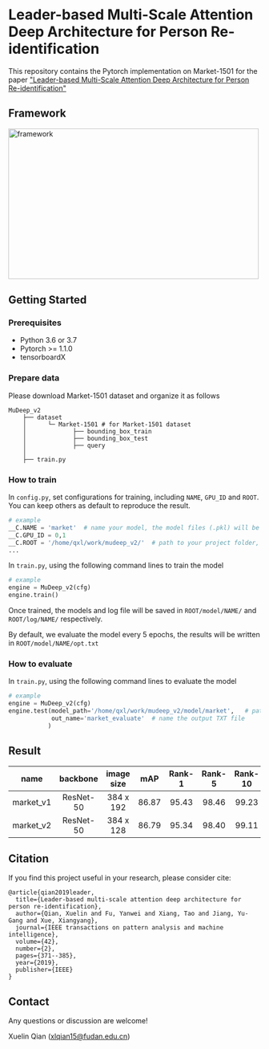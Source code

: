 # Leader-based Multi-Scale Attention Deep Architecture for Person Re-identification
This repository contains the Pytorch implementation on Market-1501 for the paper ["Leader-based Multi-Scale Attention Deep Architecture for Person Re-identification"](http://epubs.surrey.ac.uk/852875/1/final_version.pdf)

## Framework
<img src='https://github.com/naiq/MuDeep_v2/blob/master/fig/framework.png' width=500 height=300 alt='framework'>

## Getting Started
### Prerequisites
* Python 3.6 or 3.7
* Pytorch >= 1.1.0
* tensorboardX

### Prepare data
Please download Market-1501 dataset and organize it as follows

    MuDeep_v2
        ├── dataset
        │      └─ Market-1501 # for Market-1501 dataset
        │             ├── bounding_box_train
        │             ├── bounding_box_test
        │             ├── query
        │
        ├── train.py
 
 ### How to train
 In `config.py`, set configurations for training, including `NAME`, `GPU_ID` and `ROOT`. You can keep others as default to reproduce the result.
 ``` python
 # example
 __C.NAME = 'market'  # name your model, the model files (.pkl) will be saved according to this name
 __C.GPU_ID = 0,1  
 __C.ROOT = '/home/qxl/work/mudeep_v2/'  # path to your project folder, all models and log files will be saved in this folder
 ...
 ```
 
 In `train.py`, using the following command lines to train the model
 
 ``` python
 # example
 engine = MuDeep_v2(cfg)
 engine.train()
 ```
 Once trained, the models and log file will be saved in `ROOT/model/NAME/` and `ROOT/log/NAME/` respectively.
 
 By default, we evaluate the model every 5 epochs, the results will be written in `ROOT/model/NAME/opt.txt`

 
 ### How to evaluate
 In `train.py`, using the following command lines to evaluate the model
 
 ``` python
 # example
 engine = MuDeep_v2(cfg)
 engine.test(model_path='/home/qxl/work/mudeep_v2/model/market',   # path to your model
             out_name='market_evaluate'  # name the output TXT file
            )
 ```
 
 ## Result
 | **name** | **backbone** | **image size** | **mAP** | **Rank-1** | **Rank-5** | **Rank-10** | **url** |
 | :------: | :------: | :------: | :------: | :------: | :------: | :------: | :------: |
 | market_v1 | ResNet-50 | 384 x 192 | 86.87 | 95.43 | 98.46 | 99.23 | [download](https://drive.google.com/file/d/1i_avJ0_Y2hsEfqhhL4DXBrRr1NEzpwZ_/view?usp=sharing) |
 | market_v2 | ResNet-50 | 384 x 128 | 86.79 | 95.34 | 98.40 | 99.11 | [download]() |
 
 
 
 ## Citation
If you find this project useful in your research, please consider cite:

    @article{qian2019leader,
      title={Leader-based multi-scale attention deep architecture for person re-identification},
      author={Qian, Xuelin and Fu, Yanwei and Xiang, Tao and Jiang, Yu-Gang and Xue, Xiangyang},
      journal={IEEE transactions on pattern analysis and machine intelligence},
      volume={42},
      number={2},
      pages={371--385},
      year={2019},
      publisher={IEEE}
    }

## Contact

Any questions or discussion are welcome!

Xuelin Qian (<xlqian15@fudan.edu.cn>)
